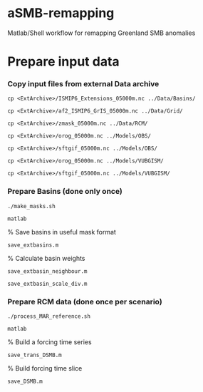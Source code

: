 # aSMB-remapping
Matlab/Shell workflow for remapping Greenland SMB anomalies

# Prepare input data 

### Copy input files from external Data archive 
```cp <ExtArchive>/ISMIP6_Extensions_05000m.nc ../Data/Basins/```

```cp <ExtArchive>/af2_ISMIP6_GrIS_05000m.nc ../Data/Grid/```

```cp <ExtArchive>/zmask_05000m.nc ../Data/RCM/```

```cp <ExtArchive>/orog_05000m.nc ../Models/OBS/```

```cp <ExtArchive>/sftgif_05000m.nc ../Models/OBS/```

```cp <ExtArchive>/orog_05000m.nc ../Models/VUBGISM/```

```cp <ExtArchive>/sftgif_05000m.nc ../Models/VUBGISM/```

### Prepare Basins (done only once)

`./make_masks.sh`

`matlab`

% Save basins in useful mask format 

`save_extbasins.m`

% Calculate basin weights

`save_extbasin_neighbour.m`

`save_extbasin_scale_div.m`


### Prepare RCM data (done once per scenario) 

`./process_MAR_reference.sh`

`matlab`

% Build a forcing time series 

`save_trans_DSMB.m`

% Build forcing time slice

`save_DSMB.m`
